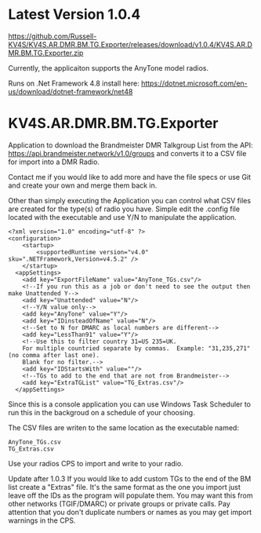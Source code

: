 # Latest Version 1.0.4
https://github.com/Russell-KV4S/KV4S.AR.DMR.BM.TG.Exporter/releases/download/v1.0.4/KV4S.AR.DMR.BM.TG.Exporter.zip

Currently, the applicaiton supports the AnyTone model radios.

Runs on .Net Framework 4.8 install here: https://dotnet.microsoft.com/en-us/download/dotnet-framework/net48

# KV4S.AR.DMR.BM.TG.Exporter
Application to download the Brandmeister DMR Talkgroup List from the API: https://api.brandmeister.network/v1.0/groups and converts it to a CSV file for import into a DMR Radio.

Contact me if you would like to add more and have the file specs or use Git and create your own and merge them back in.

Other than simply executing the Application you can control what CSV files are created for the type(s) of radio you have.
Simple edit the .config file located with the executable and use Y/N to manipulate the application. 
```
<?xml version="1.0" encoding="utf-8" ?>
<configuration>
    <startup> 
        <supportedRuntime version="v4.0" sku=".NETFramework,Version=v4.5.2" />
    </startup>
  <appSettings>
    <add key="ExportFileName" value="AnyTone_TGs.csv"/>
    <!--If you run this as a job or don't need to see the output then make Unattended Y-->
    <add key="Unattended" value="N"/>
    <!--Y/N value only-->
    <add key="AnyTone" value="Y"/>
    <add key="IDinsteadOfName" value="N"/>
    <!--Set to N for DMARC as local numbers are different-->
    <add key="LessThan91" value="Y"/>
    <!--Use this to filter country 31=US 235=UK. 
    For multiple countried separate by commas.  Example: "31,235,271" (no comma after last one).
    Blank for no filter.-->
    <add key="IDStartsWith" value=""/>
    <!--TGs to add to the end that are not from Brandmeister-->
    <add key="ExtraTGList" value="TG_Extras.csv"/>
  </appSettings>
```

Since this is a console application you can use Windows Task Scheduler to run this in the backgroud on a schedule of your choosing.

The CSV files are writen to the same location as the executable named:
```
AnyTone_TGs.csv
TG_Extras.csv
```
Use your radios CPS to import and write to your radio.

Update after 1.0.3
If you would like to add custom TGs to the end of the BM list create a "Extras" file.
It's the same format as the one you import just leave off the IDs as the program will populate them.
You may want this from other networks (TGIF/DMARC) or private groups or private calls.
Pay attention that you don't duplicate numbers or names as you may get import warnings in the CPS.


